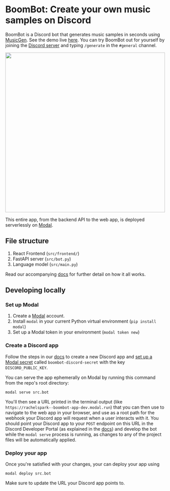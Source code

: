 # BoomBot: Create your own music samples on Discord

BoomBot is a Discord bot that generates music samples in seconds using [MusicGen](https://github.com/facebookresearch/audiocraft). See the demo live [here](https://modal-labs--boombot-app.modal.run). You can try BoomBot out for yourself by joining the [Discord server](https://discord.gg/CBekEF42) and typing `/generate` in the `#general` channel.

<img src="/fast-boombot-demo.gif" width="500" height="auto"/>

This entire app, from the backend API to the web app, is deployed serverlessly on [Modal](https://modal.com/).

## File structure

1. React Frontend (`src/frontend/`)
2. FastAPI server (`src/bot.py`)
3. Language model (`src/main.py`)

Read our accompanying [docs](https://modal.com/docs/guide/discord-musicgen) for further detail on how it all works.

## Developing locally

### Set up Modal

1. Create a [Modal](https://modal.com/) account.
2. Install `modal` in your current Python virtual environment (`pip install modal`)
3. Set up a Modal token in your environment (`modal token new`)

### Create a Discord app

Follow the steps in our [docs](https://modal.com/docs/guide/discord-musicgen#discord-bot) to create a new Discord app and [set up a Modal secret](https://modal.com/secrets/create) called `boombot-discord-secret` with the key `DISCORD_PUBLIC_KEY`.

You can serve the app ephemerally on Modal by running this command from the repo's root directory:

```shell
modal serve src.bot
```

You'll then see a URL printed in the terminal output (like `https://rachelspark--boombot-app-dev.modal.run`) that you can then use to navigate to the web app in your browser, and use as a root path for the webhook your Discord app will request when a user interacts with it. You should point your Discord app to your `POST` endpoint on this URL in the Discord Developer Portal (as explained in the [docs](https://modal.com/docs/guide/discord-musicgen#create-and-deploy-modal-webhook)) and develop the bot while the `modal serve` process is running, as changes to any of the project files will be automatically applied.

### Deploy your app

Once you're satisfied with your changes, your can deploy your app using

```shell
modal deploy src.bot
```

Make sure to update the URL your Discord app points to.
